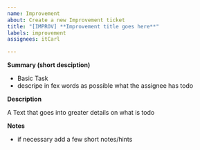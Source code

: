 ```yaml
---
name: Improvement
about: Create a new Improvement ticket
title: "[IMPROV] **Improvement title goes here**"
labels: improvement
assignees: itCarl

---
```


**Summary (short desciption)**

- Basic Task
- descripe in fex words as possible what the assignee has todo

**Description**

A Text that goes into greater details on what is todo

**Notes**

- if necessary add a few short notes/hints
